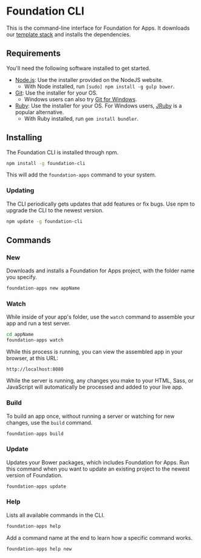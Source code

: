 # Foundation CLI

This is the command-line interface for Foundation for Apps. It downloads our [template stack](https://github.com/zurb/foundation-apps-template) and installs the dependencies.

## Requirements

You'll need the following software installed to get started.

  * [Node.js](http://nodejs.org): Use the installer provided on the NodeJS website.
    * With Node installed, run `[sudo] npm install -g gulp bower`.
  * [Git](http://git-scm.com/downloads): Use the installer for your OS.
    * Windows users can also try [Git for Windows](http://git-for-windows.github.io/).
  * [Ruby](https://www.ruby-lang.org/en/): Use the installer for your OS. For Windows users, [JRuby](http://jruby.org/) is a popular alternative.
    * With Ruby installed, run `gem install bundler`.

## Installing

The Foundation CLI is installed through npm.

```bash
npm install -g foundation-cli
```

This will add the `foundation-apps` command to your system.

### Updating

The CLI periodically gets updates that add features or fix bugs. Use npm to upgrade the CLI to the newest version.

```bash
npm update -g foundation-cli
```

## Commands

### New

Downloads and installs a Foundation for Apps project, with the folder name you specify.

```bash
foundation-apps new appName
```

### Watch

While inside of your app's folder, use the `watch` command to assemble your app and run a test server.

```bash
cd appName
foundation-apps watch
```

While this process is running, you can view the assembled app in your browser, at this URL:

```
http://localhost:8080
```

While the server is running, any changes you make to your HTML, Sass, or JavaScript will automatically be processed and added to your live app.

### Build

To build an app once, without running a server or watching for new changes, use the `build` command.

```bash
foundation-apps build
```

### Update

Updates your Bower packages, which includes Foundation for Apps. Run this command when you want to update an existing project to the newest version of Foundation.

```bash
foundation-apps update
```

### Help

Lists all available commands in the CLI.

```bash
foundation-apps help
```

Add a command name at the end to learn how a specific command works.

```bash
foundation-apps help new
```